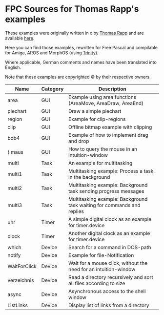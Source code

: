 
FPC Sources for Thomas Rapp's examples
======================================

These examples were originally written in c by [Thomas Rapp](http://thomas-rapp.homepage.t-online.de) and are available [here](http://thomas-rapp.homepage.t-online.de/examples/index.html).

Here you can find those examples, rewritten for Free Pascal and compilable
for Amiga, AROS and MorphOS (using [Trinity](https://github.com/magorium/fpc-triforce/tree/master/Base/Trinity)).

Where applicable, German comments and names have been translated into English.

Note that these examples are copyrighted :copyright: by their respective owners.


| Name                | Category     | Description                                                            |
| ------------------- | ------------ | ---------------------------------------------------------------------- |
| area                | GUI          | Example using area functions (AreaMove, AreaDraw, AreaEnd)             |
| piechart            | GUI          | Draw a simple piechart                                                 |
| region              | GUI          | Example for clip-regions                                               |
| clip                | GUI          | Offline bitmap example with clipping                                   |
| bob4                | GUI          | Example of how to implement drag and drop                              |
} maus                | GUI          | How to query the mouse in an intuition-window                          |
| multi               | Task         | An example for multitasking                                            |
| multi1              | Task         | Multitasking example: Process a task in the background                 |
| multi2              | Task         | Multitasking example: Background task sending progress messages        |
| multi3              | Task         | Multitasking example: Background task waiting for commands and replies |
| uhr                 | Timer        | A simple digital clock as an example for timer.device                  |
| clock               | Timer        | Another digital clock as an example for timer.device                   |
| which               | Device       | Search for a command in DOS-path                                       |
| notify              | Device       | Example for file-Notification                                          |
| WaitForClick        | Device       | Wait for a mouse click, without the need for an intuition-window       |
| verzeichnis         | Device       | Read a directory recursively and sort all files according to size      |
| async               | Device       | Asynchronous access to the shell window                                |
| ListLinks           | Device       | Display list of links from a directory                                 |
